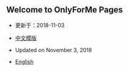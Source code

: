 ## Welcome to OnlyForMe Pages

- 更新于：2018-11-03
- [中文模版](https://tvplayersupport.github.io/OnlyForMe/myPlaylistCn.txt.zip) 

- Updated on November 3, 2018
- [English](https://tvplayersupport.github.io/OnlyForMe/myPlaylistEn.txt.zip) 

